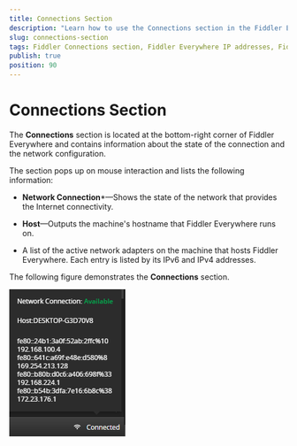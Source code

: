 ```yaml
---
title: Connections Section
description: "Learn how to use the Connections section in the Fiddler Everywhere web-debugging HTTP-proxy client."
slug: connections-section
tags: Fiddler Connections section, Fiddler Everywhere IP addresses, Fiddler Everywhere active network
publish: true
position: 90
---
```


# Connections Section

The **Connections** section is located at the bottom-right corner of Fiddler Everywhere and contains information about the state of the connection and the network configuration.


The section pops up on mouse interaction and lists the following information:

- **Network Connection***&mdash;Shows the state of the network that provides the Internet connectivity.

- **Host**&mdash;Outputs the machine's hostname that Fiddler Everywhere runs on.

- A list of the active network adapters on the machine that hosts Fiddler Everywhere. Each entry is listed by its IPv6 and IPv4 addresses.


The following figure demonstrates the **Connections** section.

![Connections option at the bottom-left](../images/resources/connections.png)

